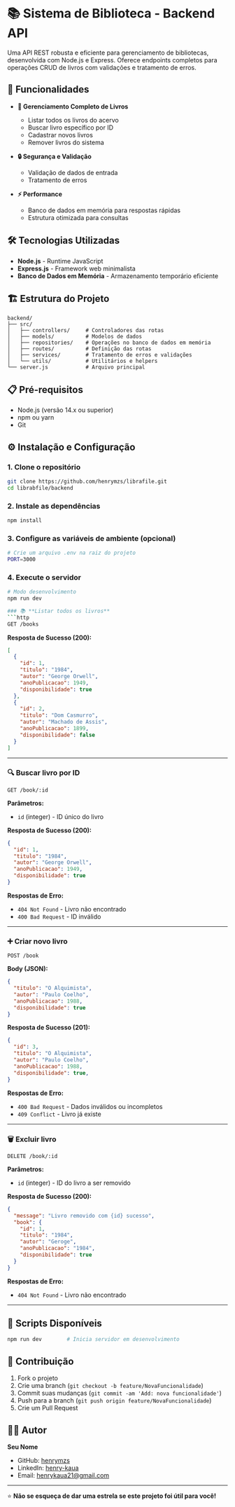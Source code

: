 # 📚 Sistema de Biblioteca - Backend API

Uma API REST robusta e eficiente para gerenciamento de bibliotecas, desenvolvida com Node.js e Express. Oferece endpoints completos para operações CRUD de livros com validações e tratamento de erros.

## 🚀 Funcionalidades

- **📖 Gerenciamento Completo de Livros**
  - Listar todos os livros do acervo
  - Buscar livro específico por ID
  - Cadastrar novos livros
  - Remover livros do sistema

- **🔒 Segurança e Validação**
  - Validação de dados de entrada
  - Tratamento de erros

- **⚡ Performance**
  - Banco de dados em memória para respostas rápidas
  - Estrutura otimizada para consultas

## 🛠️ Tecnologias Utilizadas
- **Node.js** - Runtime JavaScript
- **Express.js** - Framework web minimalista
- **Banco de Dados em Memória** - Armazenamento temporário eficiente

## 🏗️ Estrutura do Projeto

```
backend/
├── src/
│   ├── controllers/     # Controladores das rotas
│   ├── models/          # Modelos de dados
│   ├── repositories/    # Operações no banco de dados em memória
│   ├── routes/          # Definição das rotas
│   ├── services/        # Tratamento de erros e validações
│   └── utils/           # Utilitários e helpers
└── server.js            # Arquivo principal
```

## 📋 Pré-requisitos

- Node.js (versão 14.x ou superior)
- npm ou yarn
- Git

## ⚙️ Instalação e Configuração

### 1. **Clone o repositório**
```bash
git clone https://github.com/henrymzs/librafile.git
cd librabfile/backend
```

### 2. **Instale as dependências**
```bash
npm install
```

### 3. **Configure as variáveis de ambiente** (opcional)
```bash
# Crie um arquivo .env na raiz do projeto
PORT=3000
```

### 4. **Execute o servidor**
```bash
# Modo desenvolvimento
npm run dev

### 📚 **Listar todos os livros**
```http
GET /books
```

**Resposta de Sucesso (200):**
```json
[
  {
    "id": 1,
    "titulo": "1984",
    "autor": "George Orwell",
    "anoPublicacao": 1949,
    "disponibilidade": true
  },
  {
    "id": 2,
    "titulo": "Dom Casmurro",
    "autor": "Machado de Assis",
    "anoPublicacao": 1899,
    "disponibilidade": false
  }
]
```

---

### 🔍 **Buscar livro por ID**
```http
GET /book/:id
```

**Parâmetros:**
- `id` (integer) - ID único do livro

**Resposta de Sucesso (200):**
```json
{
  "id": 1,
  "titulo": "1984",
  "autor": "George Orwell",
  "anoPublicacao": 1949,
  "disponibilidade": true
}
```

**Respostas de Erro:**
- `404 Not Found` - Livro não encontrado
- `400 Bad Request` - ID inválido

---

### ➕ **Criar novo livro**
```http
POST /book
```

**Body (JSON):**
```json
{
  "titulo": "O Alquimista",
  "autor": "Paulo Coelho",
  "anoPublicacao": 1988,
  "disponibilidade": true
}
```

**Resposta de Sucesso (201):**
```json
{
  "id": 3,
  "titulo": "O Alquimista",
  "autor": "Paulo Coelho",
  "anoPublicacao": 1988,
  "disponibilidade": true,
}
```

**Respostas de Erro:**
- `400 Bad Request` - Dados inválidos ou incompletos
- `409 Conflict` - Livro já existe

---

### 🗑️ **Excluir livro**
```http
DELETE /book/:id
```

**Parâmetros:**
- `id` (integer) - ID do livro a ser removido

**Resposta de Sucesso (200):**
```json
{
  "message": "Livro removido com {id} sucesso",
  "book": {
    "id": 1,
    "titulo": "1984",
    "autor": "Geroge",
    "anoPublicacao": "1984",
    "disponibilidade": true
  }
}
```

**Respostas de Erro:**
- `404 Not Found` - Livro não encontrado

---

## 🔧 Scripts Disponíveis

```bash
npm run dev        # Inicia servidor em desenvolvimento 

```

## 🤝 Contribuição

1. Fork o projeto
2. Crie uma branch (`git checkout -b feature/NovaFuncionalidade`)
3. Commit suas mudanças (`git commit -am 'Add: nova funcionalidade'`)
4. Push para a branch (`git push origin feature/NovaFuncionalidade`)
5. Crie um Pull Request

## 👨‍💻 Autor

**Seu Nome**
- GitHub: [henrymzs](https://github.com/henrymzs)
- LinkedIn: [henry-kaua](https://www.linkedin.com/in/henry-kaua/)
- Email: henrykaua21@gmail.com
---

⭐ **Não se esqueça de dar uma estrela se este projeto foi útil para você!**